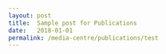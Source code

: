 ```yaml
---
layout: post
title:  Sample post for Publications
date:   2018-01-01
permalink: /media-centre/publications/test
---
```

